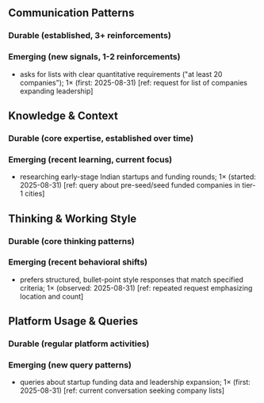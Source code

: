 ## Communication Patterns
### Durable (established, 3+ reinforcements)

### Emerging (new signals, 1-2 reinforcements)
- asks for lists with clear quantitative requirements ("at least 20 companies"); 1× (first: 2025-08-31) [ref: request for list of companies expanding leadership]

## Knowledge & Context
### Durable (core expertise, established over time)

### Emerging (recent learning, current focus)
- researching early-stage Indian startups and funding rounds; 1× (started: 2025-08-31) [ref: query about pre-seed/seed funded companies in tier-1 cities]

## Thinking & Working Style
### Durable (core thinking patterns)

### Emerging (recent behavioral shifts)
- prefers structured, bullet-point style responses that match specified criteria; 1× (observed: 2025-08-31) [ref: repeated request emphasizing location and count]

## Platform Usage & Queries
### Durable (regular platform activities)

### Emerging (new query patterns)
- queries about startup funding data and leadership expansion; 1× (first: 2025-08-31) [ref: current conversation seeking company lists]